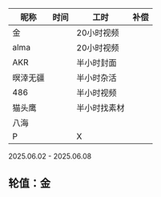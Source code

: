 | 昵称      | 时间| 工时                                          | 补偿 |
|-----------|-----|-----------------------------------------------|------|
| 金        |     |20小时视频                              |      |
| alma      |     |20小时视频          |      |
| AKR       |     |半小时封面                                            |      |
| 暝涬无疆  |     |半小时杂活 |      |
| 486       |     |半小时视频            |      |
| 猫头鹰    |     |半小时找素材                                  |      |
| 八海      |     |                                               |      |
| P         |     |X                                              |      |

2025.06.02 - 2025.06.08

## 轮值：金